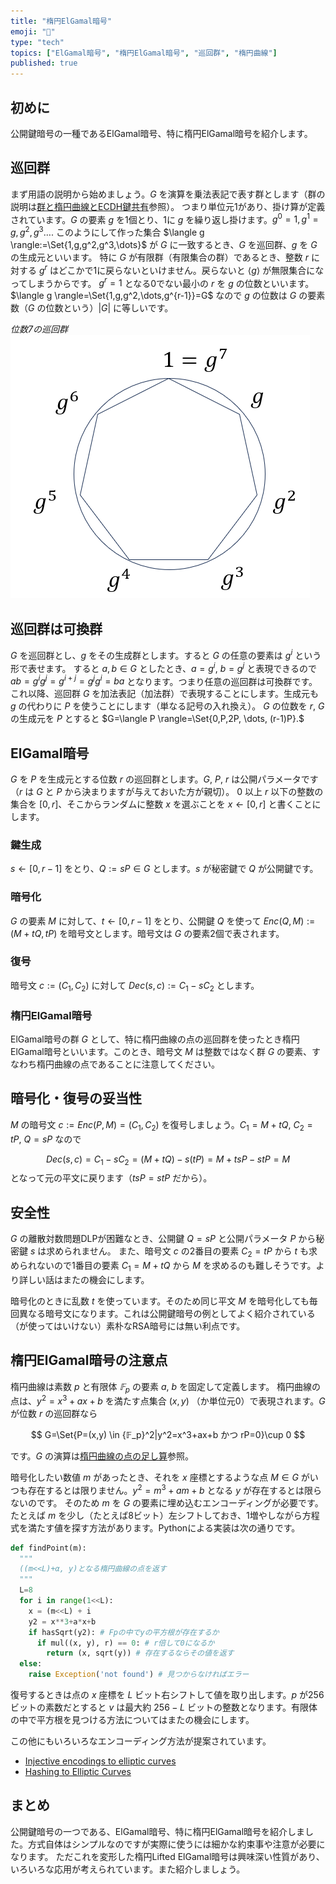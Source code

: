 ```yaml
---
title: "楕円ElGamal暗号"
emoji: "🧮"
type: "tech"
topics: ["ElGamal暗号", "楕円ElGamal暗号", "巡回群", "楕円曲線"]
published: true
---
```

## 初めに

公開鍵暗号の一種であるElGamal暗号、特に楕円ElGamal暗号を紹介します。

## 巡回群
まず用語の説明から始めましょう。$G$ を演算を乗法表記で表す群とします（群の説明は[群と楕円曲線とECDH鍵共有](https://zenn.dev/herumi/articles/group-ec-ecdh)参照）。
つまり単位元1があり、掛け算が定義されています。$G$ の要素 $g$ を1個とり、1に $g$ を繰り返し掛けます。$g^0=1, g^1=g, g^2,g^3 \dots .$
このようにして作った集合 $\langle g \rangle:=\Set{1,g,g^2,g^3,\dots}$ が $G$ に一致するとき、$G$ を巡回群、$g$ を $G$ の生成元といいます。
特に $G$ が有限群（有限集合の群）であるとき、整数 $r$ に対する $g^r$ はどこかで1に戻らないといけません。戻らないと $\langle g \rangle$ が無限集合になってしまうからです。
$g^r=1$ となる0でない最小の $r$ を $g$ の位数といいます。$\langle g \rangle=\Set{1,g,g^2,\dots,g^{r-1}}=G$ なので $g$ の位数は $G$ の要素数（$G$ の位数という）$|G|$ に等しいです。

*位数7の巡回群*
![巡回群](/images/cyclic-group.png)

## 巡回群は可換群
$G$ を巡回群とし、$g$ をその生成群とします。すると $G$ の任意の要素は $g^i$ という形で表せます。
すると $a, b \in G$ としたとき、$a=g^i$, $b=g^j$ と表現できるので $ab = g^i g^j = g^{i+j}=g^j g^i = ba$ となります。つまり任意の巡回群は可換群です。
これ以降、巡回群 $G$ を加法表記（加法群）で表現することにします。生成元も $g$ の代わりに $P$ を使うことにします（単なる記号の入れ換え）。
$G$ の位数を $r$, $G$ の生成元を $P$ とすると $G=\langle P \rangle=\Set{0,P,2P, \dots, (r-1)P}.$

## ElGamal暗号
$G$ を $P$ を生成元とする位数 $r$ の巡回群とします。$G$, $P$, $r$ は公開パラメータです（$r$ は $G$ と $P$ から決まりますが与えておいた方が親切）。
$0$ 以上 $r$ 以下の整数の集合を $[0, r]$、そこからランダムに整数 $x$ を選ぶことを $x ← [0, r]$ と書くことにします。

### 鍵生成
$s ← [0, r-1]$ をとり、$Q:=sP \in G$ とします。$s$ が秘密鍵で $Q$ が公開鍵です。
### 暗号化
$G$ の要素 $M$ に対して、$t ← [0, r-1]$ をとり、公開鍵 $Q$ を使って $Enc(Q, M):=(M+tQ,tP)$ を暗号文とします。暗号文は $G$ の要素2個で表されます。

### 復号
暗号文 $c:=(C_1,C_2)$ に対して $Dec(s,c):=C_1-s C_2$ とします。

### 楕円ElGamal暗号
ElGamal暗号の群 $G$ として、特に楕円曲線の点の巡回群を使ったとき楕円ElGamal暗号といいます。このとき、暗号文 $M$ は整数ではなく群 $G$ の要素、すなわち楕円曲線の点であることに注意してください。

## 暗号化・復号の妥当性
$M$ の暗号文 $c:=Enc(P,M)=(C_1, C_2)$ を復号しましょう。$C_1=M+tQ$, $C_2=tP$, $Q=sP$ なので

$$
Dec(s, c)=C_1-s C_2=(M+tQ)-s(tP)=M+tsP-stP=M
$$
となって元の平文に戻ります（$tsP=stP$ だから）。

## 安全性
$G$ の離散対数問題DLPが困難なとき、公開鍵 $Q=sP$ と公開パラメータ $P$ から秘密鍵 $s$ は求められません。
また、暗号文 $c$ の2番目の要素 $C_2=tP$ から $t$ も求められないので1番目の要素 $C_1=M+tQ$ から $M$ を求めるのも難しそうです。より詳しい話はまたの機会にします。

暗号化のときに乱数 $t$ を使っています。そのため同じ平文 $M$ を暗号化しても毎回異なる暗号文になります。これは公開鍵暗号の例としてよく紹介されている（が使ってはいけない）素朴なRSA暗号には無い利点です。

## 楕円ElGamal暗号の注意点
楕円曲線は素数 $p$ と有限体 $𝔽_p$ の要素 $a$, $b$ を固定して定義します。
楕円曲線の点は、$y^2=x^3+ax+b$ を満たす点集合 $(x,y)$ （か単位元0）で表現されます。$G$ が位数 $r$ の巡回群なら

$$
G=\Set{P=(x,y) \in {𝔽_p}^2|y^2=x^3+ax+b かつ rP=0}\cup 0
$$

です。$G$ の演算は[楕円曲線の点の足し算](https://zenn.dev/herumi/articles/sd202203-ecc-2#%E6%A5%95%E5%86%86%E6%9B%B2%E7%B7%9A%E3%81%AE%E7%82%B9%E3%81%AE%E8%B6%B3%E3%81%97%E7%AE%97)参照。

暗号化したい数値 $m$ があったとき、それを $x$ 座標とするような点 $M \in G$ がいつも存在するとは限りません。$y^2=m^3+am+b$ となる $y$ が存在するとは限らないのです。
そのため $m$ を $G$ の要素に埋め込むエンコーディングが必要です。たとえば $m$ を少し（たとえば8ビット）左シフトしておき、1増やしながら方程式を満たす値を探す方法があります。Pythonによる実装は次の通りです。

```python
def findPoint(m):
  """
  ((m<<L)+α, y)となる楕円曲線の点を返す
  """
  L=8
  for i in range(1<<L):
    x = (m<<L) + i
    y2 = x**3+a*x+b
    if hasSqrt(y2): # Fpの中でyの平方根が存在するか
      if mul((x, y), r) == 0: # r倍して0になるか
        return (x, sqrt(y)) # 存在するならその値を返す
  else:
    raise Exception('not found') # 見つからなければエラー
```
復号するときは点の $x$ 座標を $L$ ビット右シフトして値を取り出します。$p$ が256ビットの素数だとすると $v$ は最大約 $256-L$ ビットの整数となります。有限体の中で平方根を見つける方法についてはまたの機会にします。

この他にもいろいろなエンコーディング方法が提案されています。
- [Injective encodings to elliptic curves](https://eprint.iacr.org/2013/373.pdf)
- [Hashing to Elliptic Curves ](https://datatracker.ietf.org/doc/draft-irtf-cfrg-hash-to-curve/)

## まとめ
公開鍵暗号の一つである、ElGamal暗号、特に楕円ElGamal暗号を紹介しました。方式自体はシンプルなのですが実際に使うには細かな約束事や注意が必要になります。
ただこれを変形した楕円Lifted ElGamal暗号は興味深い性質があり、いろいろな応用が考えられています。また紹介しましょう。
